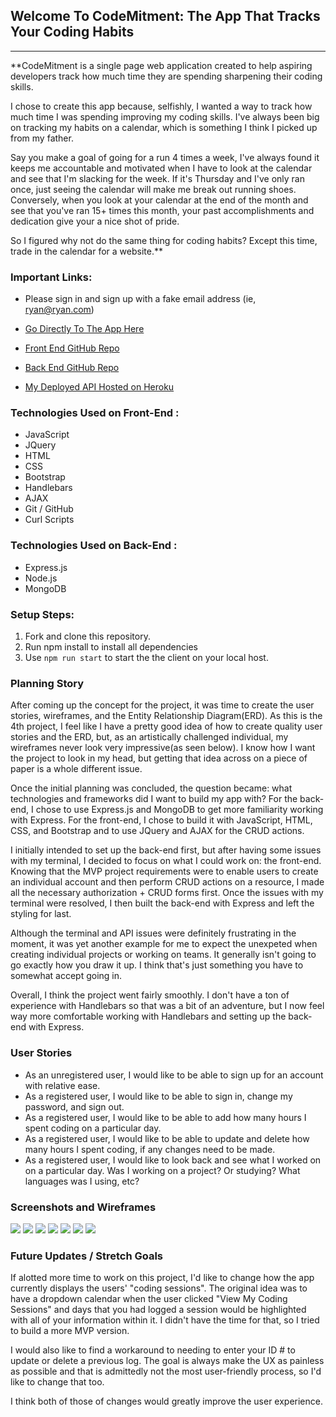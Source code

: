 ## **Welcome To CodeMitment: The App That Tracks Your Coding Habits**
---------------------------------------------------------------------
**CodeMitment is a single page web application created to help aspiring developers
track how much time they are spending sharpening their coding skills.

I chose to create this app because, selfishly, I wanted a way to track how much
time I was spending improving my coding skills.  I've always been big on tracking
my habits on a calendar, which is something I think I picked up from my father.

Say you make a goal of going for a run 4 times a week,  I've always found it
keeps me accountable and motivated when I have to look at the calendar and see
that I'm slacking for the week.  If it's Thursday and I've only ran once, just
seeing the calendar will make me break out running shoes.  Conversely, when you
look at your calendar at the end of the month and see that you've ran 15+ times
this month, your past accomplishments and dedication give your a nice shot of pride.

So I figured why not do the same thing for coding habits?  Except this time,
trade in the calendar for a website.**

### **Important Links**:
* Please sign in and sign up with a fake email address (ie, ryan@ryan.com)
* [Go Directly To The App Here](https://rnolan19.github.io/Capstone-Client/)

* [Front End GitHub Repo](https://github.com/RNolan19/Capstone-Client)
* [Back End GitHub Repo](https://github.com/RNolan19/Capstone-API)
* [My Deployed API Hosted on Heroku](https://stark-river-21573.herokuapp.com/)

### **Technologies Used on Front-End :**
* JavaScript
* JQuery
* HTML
* CSS
* Bootstrap
* Handlebars
* AJAX
* Git / GitHub
* Curl Scripts

### **Technologies Used on Back-End :**
* Express.js
* Node.js
* MongoDB

### **Setup Steps:**
1. Fork and clone this repository.
2. Run npm install to install all dependencies
4. Use `npm run start` to start the the client on your local host.

### **Planning Story**
After coming up the concept for the project, it was time to create the user
stories, wireframes, and the Entity Relationship Diagram(ERD).  As this is the
4th project, I feel like I have a pretty good idea of how to create quality user
stories and the ERD, but, as an artistically challenged individual, my wireframes
never look very impressive(as seen below).  I know how I want the project to look
in my head, but getting that idea across on a piece of paper is a whole different
issue.

Once the initial planning was concluded, the question became:
what technologies and frameworks did I want to build my app with?
For the back-end, I chose to use Express.js and MongoDB to get more familiarity
working with Express.  For the front-end, I chose to build it with JavaScript, HTML,
CSS, and Bootstrap and to use JQuery and AJAX for the CRUD actions.

I initially intended to set up the back-end first, but after having some issues
with my terminal, I decided to focus on what I could work on: the front-end.
Knowing that the MVP project requirements were to enable users to create an
individual account and then perform CRUD actions on a resource, I made all the
necessary authorization + CRUD forms first.  Once the issues with my terminal
were resolved, I then built the back-end with Express and left the styling
for last.

Although the terminal and API issues were definitely frustrating in the moment,
it was yet another example for me to expect the unexpeted when creating individual
projects or working on teams.  It generally isn't going to go exactly how you
draw it up.  I think that's just something you have to somewhat accept going in.

Overall, I think the project went fairly smoothly.  I don't have a ton of experience
with Handlebars so that was a bit of an adventure, but I now feel way more comfortable
working with Handlebars and setting up the back-end with Express.

### **User Stories**
* As an unregistered user, I would like to be able to sign up for an account with relative ease.
* As a registered user, I would like to be able to sign in, change my password, and sign out.
* As a registered user, I would like to be able to add how many hours I spent coding on a particular day.
* As a registered user, I would like to be able to update and delete how many hours I spent coding, if any changes need to be made.
* As a registered user, I would like to look back and see what I worked on on a particular day.  Was I working on a project? Or studying?  What languages was I using, etc?

### **Screenshots and Wireframes**
<img src="public/Screenshot1.png">
<img src="public/Screenshot2.png">
<img src="public/Screenshot3.png">
<img src="public/Screenshot4.png">

<img src="public/IMG-6161.JPG">
<img src="public/IMG-6162.JPG">
<img src="public/IMG-6163.JPG">

### **Future Updates / Stretch Goals**
If alotted more time to work on this project, I'd like to change how the app
currently displays the users' "coding sessions".  The original idea was to have
a dropdown calendar when the user clicked "View My Coding Sessions" and days that
you had logged a session would be highlighted with all of your information within it.
I didn't have the time for that, so I tried to build a more MVP version.

I would also like to find a workaround to needing to enter your ID # to update
or delete a previous log.  The goal is always make the UX as painless as possible
and that is admittedly not the most user-friendly process, so I'd like to change
that too.

I think both of those of changes would greatly improve the user experience.
